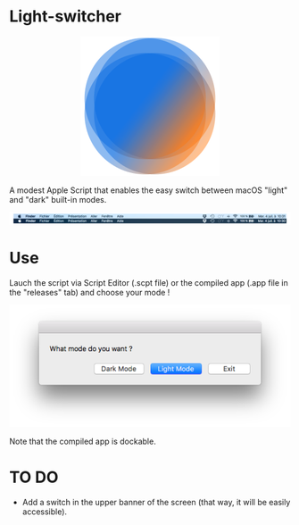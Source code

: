 # Light-switcher

<p align="center">
<img src="./Ressources/Icon.png" />

A modest Apple Script that enables the easy switch between macOS "light" and "dark" built-in modes.
</p>

![Comparison](./Ressources/comparison.png)

# Use

Lauch the script via Script Editor (.scpt file) or the compiled app (.app file in the "releases" tab) and choose your mode !

<p align="center">
<img src="./Ressources/dialog_box.png" />

Note that the compiled app is dockable.
</p>

# TO DO

* Add a switch in the upper banner of the screen (that way, it will be easily accessible).
